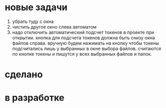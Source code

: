 


# новые задачи

1. убрать туду с окна
3. чистить другое окно слева автоматом
2. надо отключить автоматический подсчет токенов в проекте при открытии. кнопка для подсчета токенов должна быть снизу окна файлов справа. вручную будем нажимать на кнопку чтобы токены подсчитались лишь у выбранных в окне выбора файлов. считаются по кнопке токены и пишутся у всех выбранных файлов и папок.







# сделано





# в разработке
